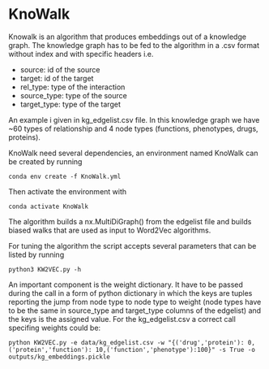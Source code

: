 # KnoWalk

Knowalk is an algorithm that produces embeddings out of a knowledge graph. The knowledge graph has to be fed to the algorithm in a .csv format without index  and with specific headers i.e. 

- source: id of the source
- target: id of the target
- rel_type: type of the interaction
- source_type: type of the source
- target_type: type of the target

An example i given in kg_edgelist.csv file. In this knowledge graph we have ~60 types of relationship and 4 node types (functions, phenotypes, drugs, proteins).

KnoWalk need several dependencies, an environment named KnoWalk can be created by running

```
conda env create -f KnoWalk.yml
```
Then activate the environment with 


```
conda activate KnoWalk
```



The algorithm builds a nx.MultiDiGraph() from the edgelist file and builds biased walks that are used as input to Word2Vec algorithms.

For tuning the algorithm the script accepts several parameters that can be listed by running

```
python3 KW2VEC.py -h
```

An important component is the weight dictionary. It have to be passed during the call in a form of python dictionary in which the keys are tuples reporting the jump from node type to node type to weight (node types have to be the same in source_type and target_type columns of the edgelist) and the keys is the assigned value. For the kg_edgelist.csv a correct call specifing weights could be:

```
python KW2VEC.py -e data/kg_edgelist.csv -w "{('drug','protein'): 0,('protein','function'): 10,('function','phenotype'):100}" -s True -o outputs/kg_embeddings.pickle
```







